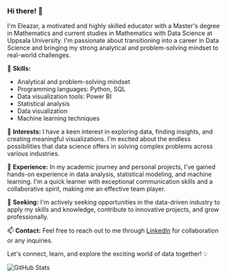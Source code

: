 ### Hi there! 👋

I'm Eleazar, a motivated and highly skilled educator with a Master's degree in Mathematics and current studies in Mathematics with Data Science at Uppsala University. I'm passionate about transitioning into a career in Data Science and bringing my strong analytical and problem-solving mindset to real-world challenges.

🔬 **Skills:**
- Analytical and problem-solving mindset
- Programming languages: Python, SQL
- Data visualization tools: Power BI
- Statistical analysis
- Data visualization
- Machine learning techniques

🌟 **Interests:**
I have a keen interest in exploring data, finding insights, and creating meaningful visualizations. I'm excited about the endless possibilities that data science offers in solving complex problems across various industries.

🚀 **Experience:**
In my academic journey and personal projects, I've gained hands-on experience in data analysis, statistical modeling, and machine learning. I'm a quick learner with exceptional communication skills and a collaborative spirit, making me an effective team player.

🔎 **Seeking:**
I'm actively seeking opportunities in the data-driven industry to apply my skills and knowledge, contribute to innovative projects, and grow professionally.

📫 **Contact:**
Feel free to reach out to me through [LinkedIn](https://www.linkedin.com/in/eleazar-neamat-1b6313213/) for collaboration or any inquiries.

Let's connect, learn, and explore the exciting world of data together! 💡
<!-- GitHub Readme Stats -->
<img align="left" src="https://github-readme-stats.vercel.app/api?username=neleazar&show_icons=true&theme=dark" alt="GitHub Stats" />



